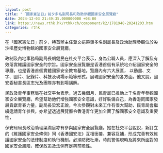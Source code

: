 ```yaml
---
layout: post
title: "「國家憲法日」前夕多名副局長和政助參觀國家安全展覽廳"
date: 2024-12-03 21:49:35.000000000 +08:00
link: https://news.rthk.hk/rthk/ch/component/k2/1781948-20241203.htm
categories: rthk
---
```


在「國家憲法日」前夕，特首辦主任葉文娟帶領多名副局長及政治助理參觀位於尖沙咀歷史博物館的國家安全展覽廳。

政制及內地事務局副局長胡健民在社交平台表示，身為公職人員，應深入了解及有效落實維護國家安全的宗旨。國家安全展覽廳是香港首個有系統地介紹國家安全的專廳，也是香港首個實體國家安全教育基地，覽廳內有六大展區， 以動畫、文字、圖片、紀錄片、科技及現場示範等形式，展現國家安全的各方面。他又說，國安委秘書長區志光及團隊亦有到場講解。

民政及青年事務局在社交平台表示，過去幾個月，民青局已推動上千名青年參觀國家安全展覽廳，希望幫助他們增強國家安全意識，好好裝備自己，為香港同國家發展貢獻青春力量。副局長梁宏正說，今次參觀對未來工作有很大幫助，民青局會繼續邀請青年參與，亦希望透過展覽廳令香港青年更加全面了解國家安全意識及重要性，

保安局局長政治助理梁溯庭亦有參與國家安全展覽廳，她在社交平台說說，新訂立的《維護國家安全條例》同《香港國安法》互相銜接、兼容互補，形成完善有效維護國家安全的法律制度和執行機制，必須防微杜漸，時刻警惕現時及將來所面對的國家安全風險，確保政策及法例有足夠前瞻性。
